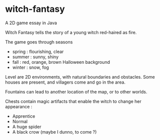 # witch-fantasy
A 2D game essay in Java

Witch Fantasy tells the story of a young witch red-haired as fire.

The game goes through seasons
- spring : flourishing, clear
- summer : sunny, shiny
- fall : red, orange, brown Halloween background
- winter : snow, fog

Level are 2D environments, with natural boundaries and obstacles.
Some houses are present, and villagers come and go in the area.

Fountains can lead to another location of the map, or to other worlds.

Chests contain magic artifacts that enable the witch to change her appearance :
- Apprentice
- Normal
- A huge spider
- A black crow (maybe I dunno, to come ?)

